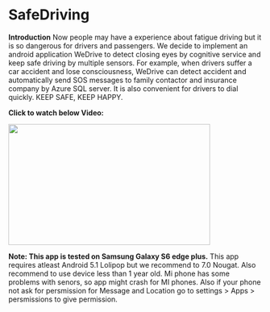 # SafeDriving

<B>Introduction</B>
Now people may have a experience about fatigue driving but it is so dangerous for drivers and passengers. We decide to implement an android application WeDrive to detect closing eyes by cognitive service and keep safe driving by multiple sensors. For example, when drivers suffer a car accident and lose consciousness, WeDrive can detect accident and automatically send SOS messages to family contactor and insurance company by Azure SQL server. It is also convenient for drivers to dial quickly. KEEP SAFE, KEEP HAPPY.

<B>Click to watch below Video:</B>

[<img src="https://github.com/thakkarj/SafeDrive/blob/master/Screenshots/Screen%20Shot%202017-10-09%20at%203.42.26%20am.png" width="400" height="240">](https://youtu.be/w6hoLfU3DRM)


<B>Note: This app is tested on Samsung Galaxy S6 edge plus.</B>
This app requires atleast Android 5.1 Lolipop but we recommend to 7.0 Nougat.
Also recommend to use device less than 1 year old.
Mi phone has some problems with senors, so app might crash for MI phones.
Also if your phone not ask for persmission for Message and Location 
go to settings > Apps > persmissions to give permission.
